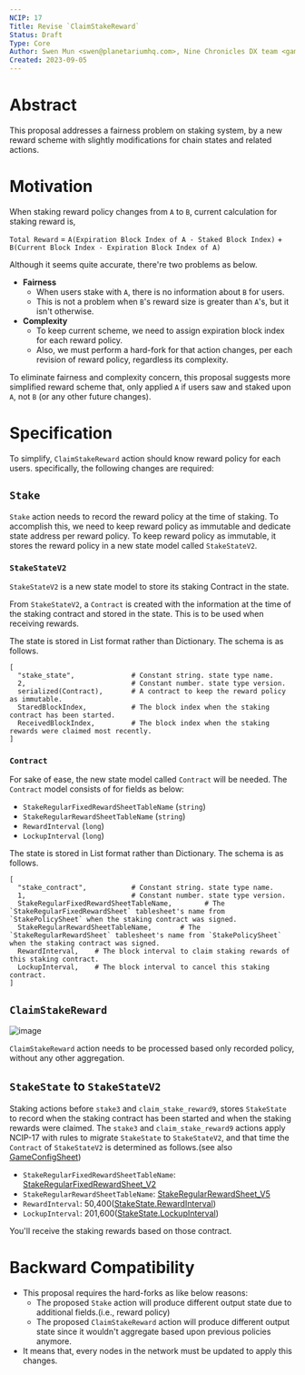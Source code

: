 ```yaml
---
NCIP: 17
Title: Revise `ClaimStakeReward` 
Status: Draft
Type: Core
Author: Swen Mun <swen@planetariumhq.com>, Nine Chronicles DX team <game-dx@planetariumhq.com> et al.
Created: 2023-09-05
---
```

# Abstract

This proposal addresses a fairness problem on staking system, by a new reward scheme with slightly modifications for chain states and related actions.

# Motivation

When staking reward policy changes from `A` to `B`, current calculation for staking reward is,

`Total Reward` = `A(Expiration Block Index of A - Staked Block Index)` + `B(Current Block Index - Expiration Block Index of A)`

Although it seems quite accurate, there're two problems as below.

- **Fairness**
  - When users stake with `A`, there is no information about `B` for users.
  - This is not a problem when `B`'s reward size is greater than `A`'s, but it isn't otherwise.
- **Complexity**
  - To keep current scheme, we need to assign expiration block index for each reward policy.
  - Also, we must perform a hard-fork for that action changes, per each revision of reward policy, regardless its complexity.

To eliminate fairness and complexity concern, this proposal suggests more simplified reward scheme that, only applied `A` if users saw and staked upon `A`, not `B` (or any other future changes).

# Specification

To simplify, `ClaimStakeReward` action should know reward policy for each users. specifically, the following changes are required:

## `Stake`
`Stake` action needs to record the reward policy at the time of staking. To accomplish this, we need to keep reward policy as immutable and dedicate state address per reward policy. To keep reward policy as immutable, it stores the reward policy in a new state model called `StakeStateV2`.

### `StakeStateV2`

`StakeStateV2` is a new state model to store its staking Contract in the state.

From `StakeStateV2`, a `Contract` is created with the information at the time of the staking contract and stored in the state. This is to be used when receiving rewards.

The state is stored in List format rather than Dictionary. The schema is as follows.
```
[
  "stake_state",              # Constant string. state type name.
  2,                          # Constant number. state type version.
  serialized(Contract),       # A contract to keep the reward policy as immutable.
  StaredBlockIndex,           # The block index when the staking contract has been started.
  ReceivedBlockIndex,         # The block index when the staking rewards were claimed most recently.
]
```

### `Contract`

For sake of ease, the new state model called `Contract` will be needed. The `Contract` model consists of for fields as below:

- `StakeRegularFixedRewardSheetTableName` (`string`)
- `StakeRegularRewardSheetTableName` (`string`)
- `RewardInterval` (`long`)
- `LockupInterval` (`long`)

The state is stored in List format rather than Dictionary. The schema is as follows.

```
[
  "stake_contract",           # Constant string. state type name.
  1,                          # Constant number. state type version.
  StakeRegularFixedRewardSheetTableName,        # The `StakeRegularFixedRewardSheet` tablesheet's name from `StakePolicySheet` when the staking contract was signed.
  StakeRegularRewardSheetTableName,       # The `StakeRegularRewardSheet` tablesheet's name from `StakePolicySheet` when the staking contract was signed.
  RewardInterval,    # The block interval to claim staking rewards of this staking contract.
  LockupInterval,    # The block interval to cancel this staking contract.
]
```

## `ClaimStakeReward`

![image](https://github.com/planetarium/NCIPs/assets/128436/7a291498-209e-41dc-a9fa-3efa705916a9)

`ClaimStakeReward` action needs to be processed based only recorded policy, without any other aggregation.

## `StakeState` to `StakeStateV2`

Staking actions before `stake3` and `claim_stake_reward9`, stores `StakeState` to record when the staking contract has been started and when the staking rewards were claimed. The `stake3` and `claim_stake_reward9` actions apply NCIP-17 with rules to migrate `StakeState` to `StakeStateV2`, and that time the `Contract` of `StakeStateV2` is determined as follows.(see also [GameConfigSheet])

- `StakeRegularFixedRewardSheetTableName`: [StakeRegularFixedRewardSheet_V2]
- `StakeRegularRewardSheetTableName`: [StakeRegularRewardSheet_V5]
- `RewardInterval`: 50,400([StakeState.RewardInterval])
- `LockupInterval`: 201,600([StakeState.LockupInterval])

You'll receive the staking rewards based on those contract.

[GameConfigSheet]: https://planetarium-9c-board.netlify.app/9c-main/tablesheet/GameConfigSheet?index=7916080
[StakeRegularFixedRewardSheet_V2]: https://planetarium-9c-board.netlify.app/9c-main/tablesheet/StakeRegularFixedRewardSheet?index=6641597
[StakeRegularRewardSheet_V5]: https://planetarium-9c-board.netlify.app/9c-main/tablesheet/StakeRegularRewardSheet?index=7897829
[StakeState.RewardInterval]: https://github.com/planetarium/lib9c/blob/main/Lib9c/Model/State/StakeState.cs#L54
[StakeState.LockupInterval]: https://github.com/planetarium/lib9c/blob/main/Lib9c/Model/State/StakeState.cs#L55

# Backward Compatibility

* This proposal requires the hard-forks as like below reasons:
  - The proposed `Stake` action will produce different output state due to additional fields.(i.e., reward policy)
  - The proposed `ClaimStakeReward` action will produce different output state since it wouldn't aggregate based upon previous policies anymore.
* It means that, every nodes in the network must be updated to apply this changes.
